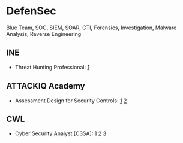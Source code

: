 # DefenSec
Blue Team, SOC, SIEM, SOAR, CTI, Forensics, Investigation, Malware Analysis, Reverse Engineering


## INE
+ Threat Hunting Professional: [1](https://my.ine.com/CyberSecurity/learning-paths/57ec9bc2-be17-4f51-91b9-7ed250be8596/threat-hunting-professional)
    

## ATTACKIQ Academy
+ Assessment Design for Security Controls: [1](https://www.academy.attackiq.com/lessons/welcome-and-what-you-will-learn-2) [2](https://www.academy.attackiq.com/certificate/6711?resource_id=4263&user_id=222965&type=course)


## CWL
+ Cyber Security Analyst [C3SA]: [1](https://cyberwarfare.live/product/cyber-security-analyst-c3sa/) [2](https://app.kajabi.com/certificates/be3a2597) [3](https://github.com/h4md153v63n/DefenSec/blob/main/1/01_C3SA.md)
  
               
     
 
 
